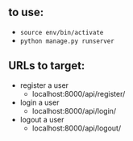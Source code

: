 ## to use:
  - `source env/bin/activate`
  - `python manage.py runserver`
  
## URLs to target:
  - register a user
    - localhost:8000/api/register/
  - login a user
    - localhost:8000/api/login/
  - logout a user
    - localhost:8000/api/logout/

